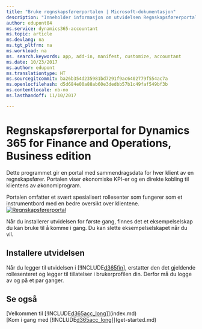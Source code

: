 ```yaml
---
title: "Bruke regnskapsførerportalen | Microsoft-dokumentasjon"
description: "Inneholder informasjon om utvidelsen Regnskapsførerportal."
author: edupont04
ms.service: dynamics365-accountant
ms.topic: article
ms.devlang: na
ms.tgt_pltfrm: na
ms.workload: na
ms. search.keywords: app, add-in, manifest, customize, accountant
ms.date: 10/23/2017
ms.author: edupont
ms.translationtype: HT
ms.sourcegitcommit: ba26b354d235981bd7291f9ac6402779f554ac7a
ms.openlocfilehash: d5d684e00a88ab60e3dedbb57b1c49faf549bf3b
ms.contentlocale: nb-no
ms.lasthandoff: 11/10/2017

---
```

# <a name="accountant-portal-for-dynamics-365-for-finance-and-operations-business-edition"></a>Regnskapsførerportal for Dynamics 365 for Finance and Operations, Business edition
Dette programmet gir en portal med sammendragsdata for hver klient av en regnskapsfører. Portalen viser økonomiske KPI-er og en direkte kobling til klientens av økonomiprogram.  

Portalen omfatter et svært spesialisert rollesenter som fungerer som et instrumentbord med en bedre oversikt over klientene.  
[![Regnskapsførerportal](./media/accountant-get-started/accountant-dashboard.png)](https://go.microsoft.com/fwlink/?linkid=851257)

Når du installerer utvidelsen for første gang, finnes det et eksempelselskap du kan bruke til å komme i gang. Du kan slette eksempelselskapet når du vil.  

## <a name="installing-the-extension"></a>Installere utvidelsen
Når du legger til utvidelsen i [!INCLUDE[d365fin](includes/d365fin_md.md)], erstatter den det gjeldende rollesenteret og legger til tillatelser i brukerprofilen din. Derfor må du logge av og på et par ganger.  

## <a name="see-also"></a>Se også
[Velkommen til [!INCLUDE[d365acc_long](includes/d365acc_long_md.md)]](index.md)  
[Kom i gang med [!INCLUDE[d365acc_long](includes/d365acc_long_md.md)]](get-started.md)  

